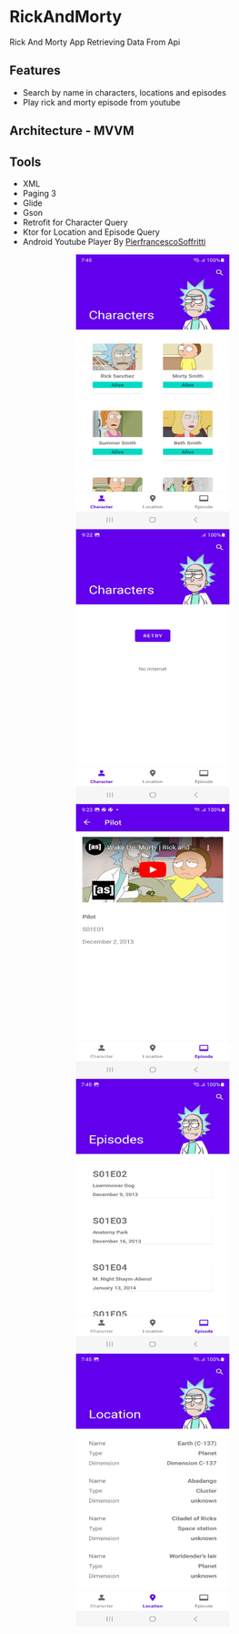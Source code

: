 # RickAndMorty
Rick And Morty App Retrieving Data From Api

## Features
* Search by name in characters, locations and episodes
* Play rick and morty episode from youtube

## Architecture - MVVM
## Tools
* XML
* Paging 3
* Glide
* Gson
* Retrofit for Character Query
* Ktor for Location and Episode Query
* Android Youtube Player By [PierfrancescoSoffritti](https://github.com/PierfrancescoSoffritti/android-youtube-player)

<p align="center"
float="center">
<img src="https://github.com/Cj-Rodriguez101/RickAndMorty/blob/master/rick/characters_fill.jpg" width="270" height="480"/>
<img src="https://github.com/Cj-Rodriguez101/RickAndMorty/blob/master/rick/characters_retry.jpg" width="270" height="480"/>
<img src="https://github.com/Cj-Rodriguez101/RickAndMorty/blob/master/rick/epsiode_inside.jpg" width="270" height="480"/>
<img src="https://github.com/Cj-Rodriguez101/RickAndMorty/blob/master/rick/epsiode_list.jpg" width="270" height="480"/>
<img src="https://github.com/Cj-Rodriguez101/RickAndMorty/blob/master/rick/location_list.jpg" width="270" height="480"/>
</p>

